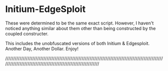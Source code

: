 # Initium-EdgeSploit

These were determined to be the same exact script. However, I haven't noticed anything similar about them other than being constructed by the coupled constructer.

This includes the unobfuscated versions of both Initium & Edgesploit. Another Day, Another Dollar. Enjoy!

//////////////////////////////////////////////////////////////////////////////////////////////////////////////////////////////////////////////////////////////
